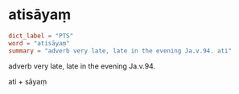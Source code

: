 # atisāyaṃ

``` toml
dict_label = "PTS"
word = "atisāyaṃ"
summary = "adverb very late, late in the evening Ja.v.94. ati"
```

adverb very late, late in the evening Ja.v.94.

ati \+ sāyaṃ

